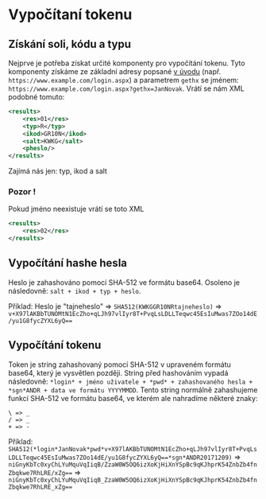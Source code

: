 # Vypočítaní tokenu
## Získání soli, kódu a typu
Nejprve je potřeba získat určité komponenty pro vypočítání tokenu. Tyto komponenty získáme ze základní adresy popsané [v úvodu](https://github.com/JosefKuchar/bakalari-api/wiki) (např. `https://www.example.com/login.aspx`) a parametrem `gethx` se jménem: `https://www.example.com/login.aspx?gethx=JanNovak`. Vrátí se nám XML podobné tomuto:
```xml
<results>
    <res>01</res>
    <typ>R</typ>
    <ikod>GR10N</ikod>
    <salt>KWKG</salt>
    <pheslo/>
</results>
```
Zajímá nás jen: typ, ikod a salt

### Pozor !
Pokud jméno neexistuje vrátí se toto XML
```xml
<results>
    <res>02</res>
</results>
```

## Vypočítání hashe hesla
Heslo je zahashováno pomocí SHA-512 ve formátu base64. Osoleno je následovně: `salt + ikod + typ + heslo`.

Příklad: Heslo je "tajneheslo" => `SHA512(KWKGGR10NRtajneheslo)` => `v+X97lAKBbTUNOMtN1EcZho+qLJh97vlIyr8T+PvqLsLDLLTeqwc45EsIuMwas7ZOo14dE/yu1G8fycZYXL6yQ==`

## Vypočítání tokenu
Token je string zahashovaný pomocí SHA-512 v upraveném formátu base64, který je vysvětlen později. String před hashováním vypadá následovně: `*login* + jméno uživatele + *pwd* + zahashovaného hesla + *sgn*ANDR + data ve formátu YYYYMMDD`. Tento string normálně zahashujeme funkcí SHA-512 ve formátu base64, ve kterém ale nahradíme některé znaky:
```
\ => _
/ => _
+ => -
```

Příklad: `SHA512(*login*JanNovak*pwd*v+X97lAKBbTUNOMtN1EcZho+qLJh97vlIyr8T+PvqLsLDLLTeqwc45EsIuMwas7ZOo14dE/yu1G8fycZYXL6yQ==*sgn*ANDR20171209)` => `niGnyKbTc0xyChLYuMquVqIiqB/ZzaW0W5OQ6izXoKjHiXnYSpBc9qKJhprK54ZnbZb4fnZbqkwe7RhLRE/xZg==` => `niGnyKbTc0xyChLYuMquVqIiqB_ZzaW0W5OQ6izXoKjHiXnYSpBc9qKJhprK54ZnbZb4fnZbqkwe7RhLRE_xZg==`